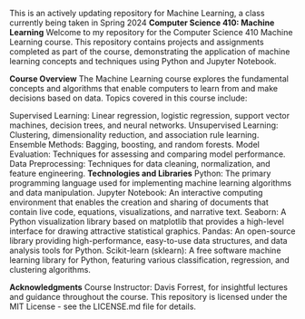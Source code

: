 
This is an actively updating repository for Machine Learning, a class currently being taken in Spring 2024
**Computer Science 410: Machine Learning**
Welcome to my repository for the Computer Science 410 Machine Learning course. This repository contains projects and assignments completed as part of the course, demonstrating the application of machine learning concepts and techniques using Python and Jupyter Notebook.

**Course Overview**
The Machine Learning course explores the fundamental concepts and algorithms that enable computers to learn from and make decisions based on data. Topics covered in this course include:

Supervised Learning: Linear regression, logistic regression, support vector machines, decision trees, and neural networks.
Unsupervised Learning: Clustering, dimensionality reduction, and association rule learning.
Ensemble Methods: Bagging, boosting, and random forests.
Model Evaluation: Techniques for assessing and comparing model performance.
Data Preprocessing: Techniques for data cleaning, normalization, and feature engineering.
**Technologies and Libraries**
Python: The primary programming language used for implementing machine learning algorithms and data manipulation.
Jupyter Notebook: An interactive computing environment that enables the creation and sharing of documents that contain live code, equations, visualizations, and narrative text.
Seaborn: A Python visualization library based on matplotlib that provides a high-level interface for drawing attractive statistical graphics.
Pandas: An open-source library providing high-performance, easy-to-use data structures, and data analysis tools for Python.
Scikit-learn (sklearn): A free software machine learning library for Python, featuring various classification, regression, and clustering algorithms.

**Acknowledgments**
Course Instructor: Davis Forrest, for insightful lectures and guidance throughout the course.
This repository is licensed under the MIT License - see the LICENSE.md file for details.

